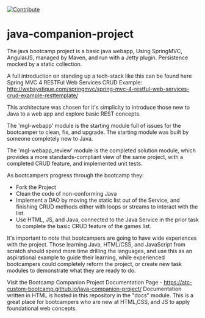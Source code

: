 [![Contribute](https://www.eclipse.org/che/contribute.svg)](https://code.ethosengine.com/#https://github.com/AidenLuce/bootcamper-project?che-editor=che-incubator/che-idea/next)

# java-companion-project

The java bootcamp project is a basic java webapp,  Using SpringMVC, AngularJS, managed by Maven, and run with a Jetty plugin. Persistence mocked by a static collection.

A full introduction on standing up a tech-stack like this can be found here Spring MVC 4 RESTFul Web Services CRUD Example:  http://websystique.com/springmvc/spring-mvc-4-restful-web-services-crud-example-resttemplate/


This architecture was chosen for it's simplicity to introduce those new to Java to a web app and explore basic REST concepts. 

The 'mgl-webapp' module is the starting module full of issues for the bootcamper to clean, fix, and upgrade. The starting module was built by someone completely new to Java. 

The 'mgl-webapp_review' module is the completed solution module, which provides a more standards-compliant view of the same project, with a completed CRUD feature, and implemented unit tests. 

As bootcampers progress through the bootcamp they:
* Fork the Project
* Clean the code of non-conforming Java
* Implement a DAO by moving the static list out of the Service, and finishing CRUD methods either with loops or streams to interact with the list. 
* Use HTML, JS, and Java, connected to the Java Service in the prior task to complete the basic CRUD feature of the games list. 

It's important to note that bootcampers are going to have wide experiences with the project. Those learning Java, HTML/CSS, and JavaScript from scratch should spend more time drilling the languages, and use this as an aspirational example to guide their learning, while experienced bootcampers could completely reform the project, or create new task modules to demonstrate what they are ready to do.  

Visit the Bootcamp Companion Project Documentation Page - https://atc-custom-bootcamp.github.io/java-companion-project/
Documentation written in HTML is hosted in this repository in the "docs" module. This is a great place for bootcampers who are new at HTML,CSS, and JS to apply foundational web concepts. 
